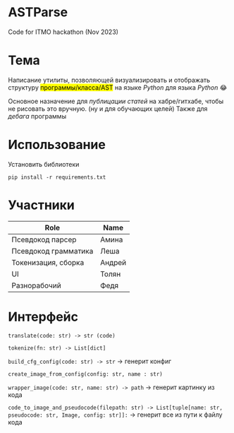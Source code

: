 # ASTParse
Code for ITMO hackathon (Nov 2023)

# Тема

Написание утилиты, позволяющей визуализировать и отображать структуру <mark>программы/класса/AST</mark> на языке _Python_ для языка _Python_ :joy:

Основное назначение для _публицации статей_ на хабре/гитхабе, чтобы не рисовать это вручную. (ну и для обучающих целей)
Также для _дебага_ программы

# Использование
Установить библиотеки

```
pip install -r requirements.txt 
```

# Участники

|Role|Name|
|--|--|
|Псевдокод парсер| Амина|
|Псевдокод грамматика| Леша|
|Токенизация, сборка| Андрей|
|UI| Толян|
|Разнорабочий| Федя|

# Интерфейс

`translate(code: str) -> str (code)`

`tokenize(fn: str) -> List[dict]`

`build_cfg_config(code: str) -> str` -> генерит конфиг

`create_image_from_config(config: str, name : str)` 

`wrapper_image(code: str, name: str) -> path` -> генерит картинку из кода

`code_to_image_and_pseudocode(filepath: str) -> List[tuple[name: str, pseudocode: str, Image, config: str]]:` -> генерит все из пути к файлу кода

